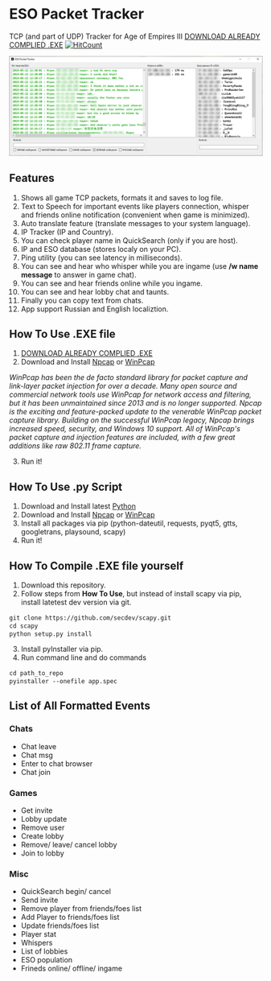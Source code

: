 # ESO Packet Tracker
TCP (and part of UDP) Tracker for Age of Empires III
[DOWNLOAD ALREADY COMPLIED .EXE](https://drive.google.com/open?id=1qLZ2Y4SGoVV40bl6d1wSEJmf3asukGhw)
[![HitCount](http://hits.dwyl.io/XaKOps/TCP-Tracker.svg)](http://hits.dwyl.io/XaKOps/TCP-Tracker)


![Screenshot](Screenshots/1.png)

## Features

1. Shows all game TCP packets, formats it and saves to log file.
2. Text to Speech for important events like players connection, whisper and friends online notification (convenient when game is minimized).
3. Auto translate feature (translate messages to your system language).
4. IP Tracker (IP and Country).
5. You can check player name in QuickSearch (only if you are host).
6. IP and ESO database (stores localy on your PC).
7. Ping utility (you can see latency in milliseconds).
8. You can see and hear who whisper while you are ingame (use **/w name message** to answer in game chat).
9. You can see and hear friends online while you ingame.
10. You can see and hear lobby chat and taunts.
11. Finally you can copy text from chats.
12. App support Russian and English localiztion.

## How To Use .EXE file
1. [DOWNLOAD ALREADY COMPLIED .EXE](https://drive.google.com/open?id=1qLZ2Y4SGoVV40bl6d1wSEJmf3asukGhw)
2. Download and Install [Npcap](https://nmap.org/npcap/) or [WinPcap](https://www.winpcap.org/install/)

*WinPcap has been the de facto standard library for packet capture and link-layer packet injection for over a decade. Many open source and commercial network tools use WinPcap for network access and filtering, but it has been unmaintained since 2013 and is no longer supported.
Npcap is the exciting and feature-packed update to the venerable WinPcap packet capture library. Building on the successful WinPcap legacy, Npcap brings increased speed, security, and Windows 10 support. All of WinPcap's packet capture and injection features are included, with a few great additions like raw 802.11 frame capture.*

3. Run it!

## How To Use .py Script

1. Download and Install latest [Python](https://www.python.org/downloads/)
2. Download and Install [Npcap](https://nmap.org/npcap/) or [WinPcap](https://www.winpcap.org/install/)
3. Install all packages via pip (python-dateutil, requests, pyqt5, gtts, googletrans, playsound, scapy)
4. Run it!


## How To Compile .EXE file yourself

1. Download this repository.
2. Follow steps from **How To Use**, but instead of install scapy via pip, install latetest dev version via git.
```
git clone https://github.com/secdev/scapy.git
cd scapy
python setup.py install
```  
3. Install pyInstaller via pip.
4. Run command line and do commands
```
cd path_to_repo
pyinstaller --onefile app.spec
```


## List of All Formatted Events
### Chats
* Chat leave
* Chat msg
* Enter to chat browser
* Chat join

### Games
* Get invite
* Lobby update
* Remove user
* Create lobby
* Remove/ leave/ cancel lobby
* Join to lobby

### Misc
* QuickSearch begin/ cancel
* Send invite
* Remove player from friends/foes list
* Add Player to friends/foes list
* Update friends/foes list
* Player stat
* Whispers
* List of lobbies
* ESO population
* Frineds online/ offline/ ingame
